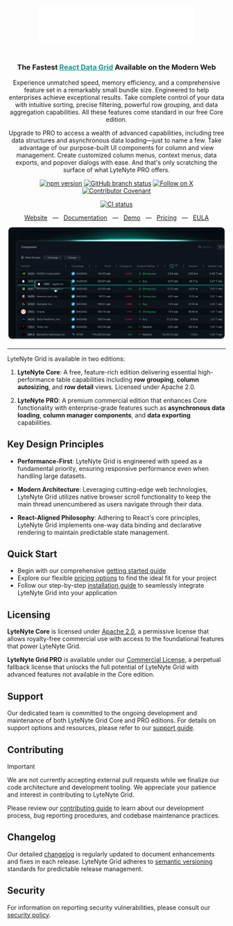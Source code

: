 <div align="center">
  <br><br>
  <picture>
    <source media="(prefers-color-scheme: dark)" srcset="./resources/lytenyte-dark.svg"/>
    <source media="(prefers-color-scheme: light)" srcset="./resources/lytenyte-light.svg"/>
    <img width="360" alt="Logo of LyteNyte Grid" src="./resources/lytenyte-dark.svg"/>
  </picture>
  <br><br>

  <h3>The Fastest <a style="color:#139C8C;" href="https://1771technologies.com">React Data Grid</a> 
   Available on the Modern Web
   </h3>

</div>
<div align="center">

Experience unmatched speed, memory efficiency, and a comprehensive feature set
in a remarkably small bundle size. Engineered to help enterprises achieve exceptional results.
Take complete control of your data with intuitive sorting, precise filtering, powerful
row grouping, and data aggregation capabilities. All these features come standard in our free Core edition.

Upgrade to PRO to access a wealth of advanced capabilities, including tree data structures and asynchronous data
loading—just to name a few. Take advantage of our purpose-built UI components
for column and view management. Create customized column menus, context menus,
data exports, and popover dialogs with ease. And that's only scratching the surface of what LyteNyte PRO offers.

</div>

<div align="center">

[![npm version](https://img.shields.io/npm/v/@1771technologies/lytenyte-grid-enterprise)](https://www.npmjs.com/package/@1771technologies/lytenyte-grid-enterprise)
[![GitHub branch status](https://img.shields.io/github/checks-status/1771-Technologies/lytenyte/HEAD)](https://github.com/1771-Technologies/lytenyte/HEAD/)
[![Follow on X](https://img.shields.io/twitter/follow/1771tech.svg?label=follow+1771tech)](https://x.com/1771tech)
[![Contributor Covenant](https://img.shields.io/badge/Contributor%20Covenant-2.1-4baaaa.svg)](code_of_conduct.md)

<!-- [![OpenSSF Best Practices](https://www.bestpractices.dev/projects/TODO/badge)](https://www.bestpractices.dev/projects/TODO) -->

[![CI status](https://github.com/1771-Technologies/lytenyte/actions/workflows/release.yml/badge.svg?branch=main)](https://github.com/1771-Technologies/lytenyte/actions/workflows/release.yml?query=branch%3Amain)

</div>

<div align="center">

<a href="https://1771technologies.com">Website</a> &nbsp;&nbsp;—&nbsp;&nbsp; <a href="https://1771technologies.com/docs/intro-getting-started">Documentation</a> &nbsp;&nbsp;—&nbsp;&nbsp; <a href="https://1771technologies.com/demo">Demo</a> &nbsp;&nbsp;—&nbsp;&nbsp; <a href="https://1771technologies.com/pricing">Pricing</a> &nbsp;&nbsp;—&nbsp;&nbsp; <a href="https://1771technologies.com/eula">EULA</a>

</div>

![LyteNyte Logo](./resources/image.png)

---

LyteNyte Grid is available in two editions:

1. **LyteNyte Core**: A free, feature-rich edition delivering essential high-performance
   table capabilities including **row grouping**, **column autosizing**,
   and **row detail** views. Licensed under Apache 2.0.

2. **LyteNyte PRO**: A premium commercial edition that enhances Core
   functionality with enterprise-grade features such as **asynchronous data loading**,
   **column manager components**, and **data exporting** capabilities.

## Key Design Principles

- **Performance-First**: LyteNyte Grid is engineered with speed as a fundamental
  priority, ensuring responsive performance even when handling large datasets.

- **Modern Architecture**: Leveraging cutting-edge web technologies, LyteNyte
  Grid utilizes native browser scroll functionality to keep the main
  thread unencumbered as users navigate through their data.

- **React-Aligned Philosophy**: Adhering to React's core principles, LyteNyte Grid
  implements one-way data binding and declarative rendering to
  maintain predictable state management.

## Quick Start

- Begin with our comprehensive [getting started guide](https://www.1771technologies.com/docs/intro-getting-started)
- Explore our flexible [pricing options](https://www.1771technologies.com/pricing) to find the ideal fit for your project
- Follow our step-by-step [installation guide](https://www.1771technologies.com/docs/intro-installation) to seamlessly integrate LyteNyte Grid into your application

## Licensing

**LyteNyte Core** is licensed under [Apache 2.0](https://www.apache.org/licenses/LICENSE-2.0), a permissive license
that allows royalty-free commercial use with access to the foundational features that power LyteNyte Grid.

**LyteNyte Grid PRO** is available under our [Commercial License](https://www.1771technologies.com/eula), a perpetual
fallback license that unlocks the full potential of LyteNyte Grid with advanced features not available in the Core edition.

## Support

Our dedicated team is committed to the ongoing development and
maintenance of both LyteNyte Grid Core and PRO editions. For details on
support options and resources, please refer to our [support guide](https://www.1771technologies.com/support).

## Contributing

> [!IMPORTANT]
> We are not currently accepting external pull requests while we finalize our code
> architecture and development tooling. We appreciate your patience
> and interest in contributing to LyteNyte Grid.

Please review our [contributing guide](./CONTRIBUTING.md) to learn about our development
process, bug reporting procedures, and codebase maintenance practices.

## Changelog

Our detailed [changelog](https://www.1771technologies.com/docs/changelog/changelog) is regularly updated to
document enhancements and fixes in each release. LyteNyte Grid
adheres to [semantic versioning](https://semver.org/) standards for predictable release management.

## Security

For information on reporting security vulnerabilities,
please consult our [security policy](./SECURITY.md).
